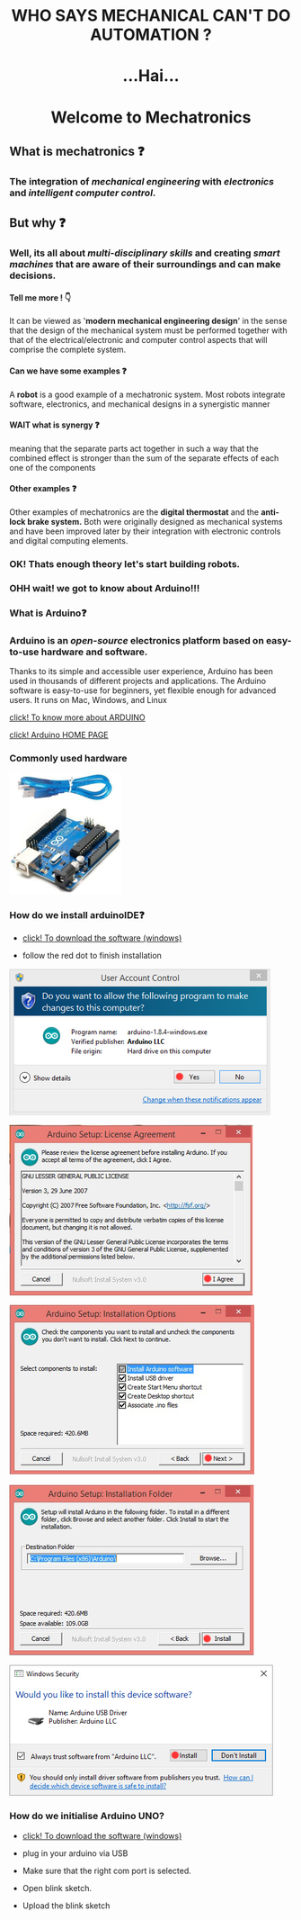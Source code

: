  # <p align="center"> WHO SAYS MECHANICAL CAN'T DO AUTOMATION ?
# <p align="center">...Hai...
# <p align="center">Welcome to Mechatronics 
##  What is mechatronics :question:

### The integration of ***mechanical engineering*** with *electronics* and *intelligent computer control*.

## But why :question:

### Well, its all about *multi-disciplinary skills* and creating  _smart machines_ that are aware of their surroundings and can make decisions.

#### Tell me more ! :point_down:
It can be viewed as '**modern mechanical engineering design**' in the sense that the design of the mechanical system must be performed together with that of the electrical/electronic and computer control aspects that will comprise the complete system.

#### Can we have some examples :question:

A **robot** is a good example of a mechatronic system.
 Most robots integrate software, electronics, and mechanical designs in a synergistic manner
#### WAIT what is synergy :question:

meaning that the separate parts act together in such a way that the combined effect is stronger than the sum of the separate effects of each one of the components

#### Other examples :question:
 Other examples of mechatronics are the **digital thermostat** and the **anti-lock brake system.** Both were originally designed as mechanical systems and have been improved later by their integration with electronic controls and digital computing elements.

###  OK! Thats enough theory let's start building robots.

###  OHH wait! we got to know about Arduino!!!

###  What is Arduino:question:

### Arduino is an *open-source* electronics platform based on easy-to-use hardware and software.

Thanks to its simple and accessible user experience, Arduino has been used in thousands of different projects and applications.
 The Arduino software is easy-to-use for beginners, yet flexible enough for advanced users. It runs on Mac, Windows, and Linux

[click! To know more about ARDUINO](https://www.arduino.cc/en/Guide/Introduction)

[click! Arduino HOME PAGE](https://www.arduino.cc/)

### Commonly used hardware 

<img src="images/ar3.jpg" width="200"></center></p>


###  How do we install arduinoIDE:question:

* [click! To download the software (windows)](https://www.arduino.cc/download_handler.php)

* follow the red dot to finish installation 

</center></p> <img src="images/i001.jpg">

</center></p> <img src="images/i002.jpg">

</center></p> <img src="images/i003.jpg">

</center></p> <img src="images/i004.jpg">

</center></p> <img src="images/i005.jpg">




###  How do we initialise Arduino UNO?

* [click! To download the software (windows)](https://github.com/inventivecentral/MeX/blob/master/initialize.md)

* plug in your arduino via USB
* Make sure that the right com port is selected.
* Open blink sketch.
* Upload the blink sketch


